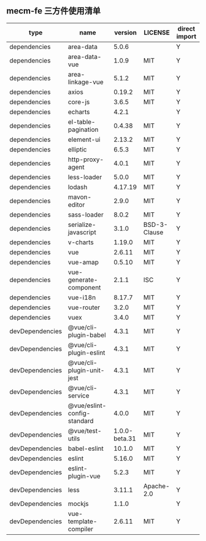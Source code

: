 ## mecm-fe 三方件使用清单

|	type	|	name	|	version	|	LICENSE	|	direct import	|
|	---	|	---	|	---	|	---	|	---	|
|	dependencies	|	area-data	|	5.0.6	|		|	Y	|
|	dependencies	|	area-data-vue	|	1.0.9	|	MIT	|	Y	|
|	dependencies	|	area-linkage-vue	|	5.1.2	|	MIT	|	Y	|
|	dependencies	|	axios	|	0.19.2	|	MIT	|	Y	|
|	dependencies	|	core-js	|	3.6.5	|	MIT	|	Y	|
|	dependencies	|	echarts	|	4.2.1	|		|	Y	|
|	dependencies	|	el-table-pagination	|	0.4.38	|	MIT	|	Y	|
|	dependencies	|	element-ui	|	2.13.2	|	MIT	|	Y	|
|	dependencies	|	elliptic	|	6.5.3	|	MIT	|	Y	|
|	dependencies	|	http-proxy-agent	|	4.0.1	|	MIT	|	Y	|
|	dependencies	|	less-loader	|	5.0.0	|	MIT	|	Y	|
|	dependencies	|	lodash	|	4.17.19	|	MIT	|	Y	|
|	dependencies	|	mavon-editor	|	2.9.0	|	MIT	|	Y	|
|	dependencies	|	sass-loader	|	8.0.2	|	MIT	|	Y	|
|	dependencies	|	serialize-javascript	|	3.1.0	|	BSD-3-Clause	|	Y	|
|	dependencies	|	v-charts	|	1.19.0	|	MIT	|	Y	|
|	dependencies	|	vue	|	2.6.11	|	MIT	|	Y	|
|	dependencies	|	vue-amap	|	0.5.10	|	MIT	|	Y	|
|	dependencies	|	vue-generate-component	|	2.1.1	|	ISC	|	Y	|
|	dependencies	|	vue-i18n	|	8.17.7	|	MIT	|	Y	|
|	dependencies	|	vue-router	|	3.2.0	|	MIT	|	Y	|
|	dependencies	|	vuex	|	3.4.0	|	MIT	|	Y	|
|	devDependencies	|	@vue/cli-plugin-babel	|	4.3.1	|	MIT	|	Y	|
|	devDependencies	|	@vue/cli-plugin-eslint	|	4.3.1	|	MIT	|	Y	|
|	devDependencies	|	@vue/cli-plugin-unit-jest	|	4.3.1	|	MIT	|	Y	|
|	devDependencies	|	@vue/cli-service	|	4.3.1	|	MIT	|	Y	|
|	devDependencies	|	@vue/eslint-config-standard	|	4.0.0	|	MIT	|	Y	|
|	devDependencies	|	@vue/test-utils	|	1.0.0-beta.31	|	MIT	|	Y	|
|	devDependencies	|	babel-eslint	|	10.1.0	|	MIT	|	Y	|
|	devDependencies	|	eslint	|	5.16.0	|	MIT	|	Y	|
|	devDependencies	|	eslint-plugin-vue	|	5.2.3	|	MIT	|	Y	|
|	devDependencies	|	less	|	3.11.1	|	Apache-2.0	|	Y	|
|	devDependencies	|	mockjs	|	1.1.0	|		|	Y	|
|	devDependencies	|	vue-template-compiler	|	2.6.11	|	MIT	|	Y	|